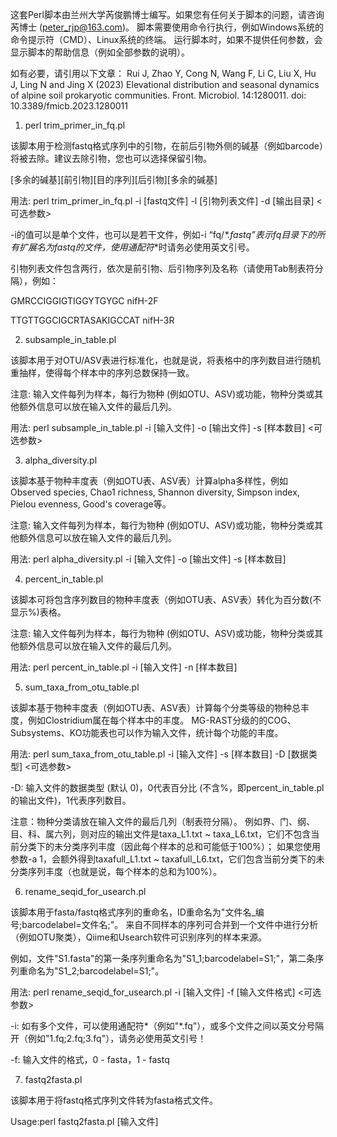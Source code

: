 这套Perl脚本由兰州大学芮俊鹏博士编写。如果您有任何关于脚本的问题，请咨询芮博士 (peter_rjp@163.com)。
脚本需要使用命令行执行，例如Windows系统的命令提示符（CMD）、Linux系统的终端。
运行脚本时，如果不提供任何参数，会显示脚本的帮助信息（例如全部参数的说明）。

如有必要，请引用以下文章：
Rui J, Zhao Y, Cong N, Wang F, Li C, Liu X, Hu J, Ling N and Jing X (2023) Elevational distribution and seasonal dynamics of alpine soil prokaryotic communities. Front. Microbiol. 14:1280011. doi: 10.3389/fmicb.2023.1280011


1. perl trim_primer_in_fq.pl
     
该脚本用于检测fastq格式序列中的引物，在前后引物外侧的碱基（例如barcode）将被去除。建议去除引物，您也可以选择保留引物。

[多余的碱基][前引物][目的序列][后引物][多余的碱基]

用法: perl trim_primer_in_fq.pl -i [fastq文件] -l [引物列表文件] -d [输出目录] <可选参数>

-i的值可以是单个文件，也可以是若干文件，例如-i “fq/_*.fastq”表示fq目录下的所有扩展名为fastq的文件，使用通配符_*时请务必使用英文引号。

引物列表文件包含两行，依次是前引物、后引物序列及名称（请使用Tab制表符分隔），例如：

GMRCCIGGIGTIGGYTGYGC	nifH-2F

TTGTTGGCIGCRTASAKIGCCAT	nifH-3R


2. subsample_in_table.pl
     
该脚本用于对OTU/ASV表进行标准化，也就是说，将表格中的序列数目进行随机重抽样，使得每个样本中的序列总数保持一致。

注意: 输入文件每列为样本，每行为物种 (例如OTU、ASV)或功能，物种分类或其他额外信息可以放在输入文件的最后几列。

用法: perl subsample_in_table.pl -i [输入文件] -o [输出文件] -s [样本数目] <可选参数>


3. alpha_diversity.pl
     
该脚本基于物种丰度表（例如OTU表、ASV表）计算alpha多样性，例如Observed species, Chao1 richness, Shannon diversity, Simpson index, Pielou evenness, Good's coverage等。

注意: 输入文件每列为样本，每行为物种 (例如OTU、ASV)或功能，物种分类或其他额外信息可以放在输入文件的最后几列。

用法: perl alpha_diversity.pl -i [输入文件] -o [输出文件] -s [样本数目]


4. percent_in_table.pl
     
该脚本可将包含序列数目的物种丰度表（例如OTU表、ASV表）转化为百分数(不显示%)表格。

注意: 输入文件每列为样本，每行为物种 (例如OTU、ASV)或功能，物种分类或其他额外信息可以放在输入文件的最后几列。

用法: perl percent_in_table.pl -i [输入文件] -n [样本数目]


5. sum_taxa_from_otu_table.pl
     
该脚本基于物种丰度表（例如OTU表、ASV表）计算每个分类等级的物种总丰度，例如Clostridium属在每个样本中的丰度。
MG-RAST分级的的COG、Subsystems、KO功能表也可以作为输入文件，统计每个功能的丰度。 

用法: perl sum_taxa_from_otu_table.pl -i [输入文件] -s [样本数目] -D [数据类型] <可选参数>

-D: 输入文件的数据类型 (默认 0)，0代表百分比 (不含%，即percent_in_table.pl的输出文件)，1代表序列数目。

注意：物种分类请放在输入文件的最后几列（制表符分隔）。
例如界、门、纲、目、科、属六列，则对应的输出文件是taxa_L1.txt ~ taxa_L6.txt，它们不包含当前分类下的未分类序列丰度（因此每个样本的总和可能低于100%）；
如果您使用参数-a 1，会额外得到taxafull_L1.txt ~ taxafull_L6.txt，它们包含当前分类下的未分类序列丰度（也就是说，每个样本的总和为100%）。


6. rename_seqid_for_usearch.pl
     
该脚本用于fasta/fastq格式序列的重命名，ID重命名为"文件名_编号;barcodelabel=文件名;"。
来自不同样本的序列可合并到一个文件中进行分析（例如OTU聚类），Qiime和Usearch软件可识别序列的样本来源。

例如，文件"S1.fasta"的第一条序列重命名为"S1_1;barcodelabel=S1;"，第二条序列重命名为"S1_2;barcodelabel=S1;"。

用法: perl rename_seqid_for_usearch.pl -i [输入文件] -f [输入文件格式] <可选参数>

-i: 如有多个文件，可以使用通配符*（例如"*.fq"），或多个文件之间以英文分号隔开（例如"1.fq;2.fq;3.fq"），请务必使用英文引号！

-f: 输入文件的格式，0 - fasta，1 - fastq


7. fastq2fasta.pl
     
该脚本用于将fastq格式序列文件转为fasta格式文件。

Usage:perl fastq2fasta.pl [输入文件]
